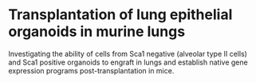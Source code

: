 # Transplantation of lung epithelial organoids in murine lungs

Investigating the ability of cells from Sca1 negative (alveolar type II cells) and Sca1 positive organoids to engraft in lungs and establish native gene expression programs post-transplantation in mice.
